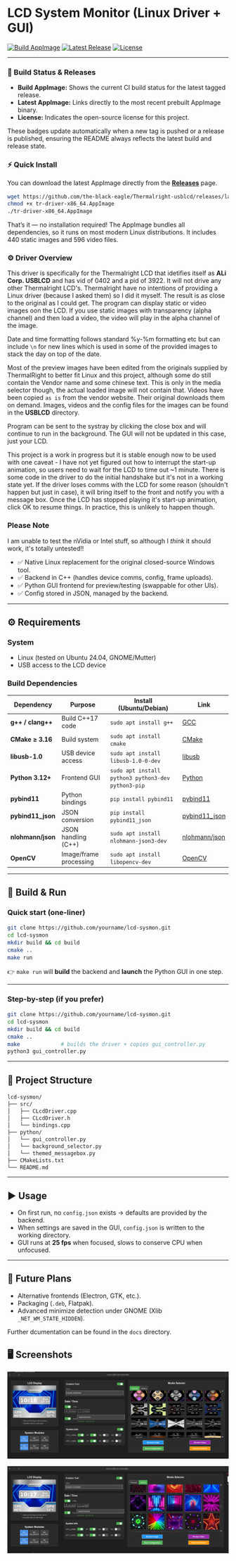 # LCD System Monitor (Linux Driver + GUI)

[![Build AppImage](https://github.com/the-black-eagle/Thermalright-usblcd/actions/workflows/build-appimage.yml/badge.svg)](https://github.com/the-black-eagle/Thermalright-usblcd/actions/workflows/build-appimage.yml)
[![Latest Release](https://img.shields.io/github/v/release/the-black-eagle/Thermalright-usblcd?label=Latest%20AppImage&logo=github)](https://github.com/the-black-eagle/Thermalright-usblcd/releases/latest)
[![License](https://img.shields.io/github/license/the-black-eagle/Thermalright-usblcd)](LICENSE)

---

### 🧱 Build Status & Releases

- **Build AppImage:** Shows the current CI build status for the latest tagged release.  
- **Latest AppImage:** Links directly to the most recent prebuilt AppImage binary.  
- **License:** Indicates the open-source license for this project.  

These badges update automatically when a new tag is pushed or a release is published, ensuring the README always reflects the latest build and release state.

### ⚡ Quick Install

You can download the latest AppImage directly from the [**Releases**](https://github.com/the-black-eagle/Thermalright-usblcd/releases/latest) page.

```bash
wget https://github.com/the-black-eagle/Thermalright-usblcd/releases/latest/download/tr-driver-x86_64.AppImage
chmod +x tr-driver-x86_64.AppImage
./tr-driver-x86_64.AppImage
```


That’s it — no installation required!
The AppImage bundles all dependencies, so it runs on most modern Linux distributions. It includes 440 static images and 596 video files.

### ⚙️ Driver Overview

This driver is specifically for the Thermalright LCD that idetifies itself as **ALi Corp. USBLCD** and has vid of 0402 and a pid of 3922.  It will not drive any other
Thermalright LCD's.  Thermalright have no intentions of providing a Linux driver (because I asked them) so I did it myself.  The result is as close to the original as I could get.  The program can display static or video images oon the LCD.  If you use static images with transparency (alpha channel) and then load a video, the video will play in the alpha channel of the image.

Date and time formatting follows standard %y-%m formatting etc but can include `\n` for new lines which is used in some of the provided images to stack the day on top of the date.

Most of the preview images have been edited from the originals supplied by ThermalRight to better fit Linux and this project, although some do still contain the Vendor name and some chinese text.  This is only in the media selector though, the actual loaded image will not contain that.
Videos have been copied `as is` from the vendor website.  Their original downloads them on demand.  Images, videos and the config files for the images can be found in the **USBLCD** directory.

Program can be sent to the systray by clicking the close box and will continue to run in the background.  The GUI will not be updated in this case, just your LCD.

This project is a work in progress but it is stable enough now to be used with one caveat - I have not yet figured out how to interrupt the start-up animation, so
users need to wait for the LCD to time out ~1 minute.  There is some code in the driver to do the initial handshake but it's not in a working state yet.  If the driver loses comms with the LCD for some reason (shouldn't happen but just in case), it will bring itself to the front and notify you with a message box.  Once the LCD has stopped playing it's start-up animation, click OK to resume things.  In practice, this is unlikely to happen though.

### Please Note

I am unable to test the nVidia or Intel stuff, so although I *think* it should work, it's totally untested!!

- ✅ Native Linux replacement for the original closed-source Windows tool.  
- ✅ Backend in C++ (handles device comms, config, frame uploads).  
- ✅ Python GUI frontend for preview/testing (swappable for other UIs).  
- ✅ Config stored in JSON, managed by the backend.  

---

## ⚙️ Requirements

### System
- Linux (tested on Ubuntu 24.04, GNOME/Mutter)  
- USB access to the LCD device  

### Build Dependencies

| Dependency | Purpose | Install (Ubuntu/Debian) | Link |
|------------|---------|--------------------------|------|
| **g++ / clang++** | Build C++17 code | `sudo apt install g++` | [GCC](https://gcc.gnu.org/) |
| **CMake ≥ 3.16** | Build system | `sudo apt install cmake` | [CMake](https://cmake.org/download/) |
| **libusb-1.0** | USB device access | `sudo apt install libusb-1.0-0-dev` | [libusb](https://libusb.info/) |
| **Python 3.12+** | Frontend GUI | `sudo apt install python3 python3-dev python3-pip` | [Python](https://www.python.org/) |
| **pybind11** | Python bindings | `pip install pybind11` | [pybind11](https://github.com/pybind/pybind11) |
| **pybind11_json** | JSON conversion | `pip install pybind11_json` | [pybind11_json](https://github.com/pybind/pybind11_json) |
| **nlohmann/json** | JSON handling (C++) | `sudo apt install nlohmann-json3-dev` | [nlohmann/json](https://github.com/nlohmann/json) |
| **OpenCV** | Image/frame processing | `sudo apt install libopencv-dev` | [OpenCV](https://opencv.org/) |

---

## 🔨 Build & Run

### Quick start (one-liner)
```bash
git clone https://github.com/yourname/lcd-sysmon.git
cd lcd-sysmon
mkdir build && cd build
cmake ..
make run
```

👉 `make run` will **build** the backend and **launch** the Python GUI in one step.  

---

### Step-by-step (if you prefer)
```bash
git clone https://github.com/yourname/lcd-sysmon.git
cd lcd-sysmon
mkdir build && cd build
cmake ..
make             # builds the driver + copies gui_controller.py
python3 gui_controller.py
```

---

## 📂 Project Structure

```
lcd-sysmon/
├── src/
│   ├── CLcdDriver.cpp
│   ├── CLcdDriver.h
│   └── bindings.cpp
├── python/
│   └── gui_controller.py
│   └── background_selector.py
│   └── themed_messagebox.py
├── CMakeLists.txt
└── README.md
```

---

## ▶️ Usage

- On first run, no `config.json` exists → defaults are provided by the backend.  
- When settings are saved in the GUI, `config.json` is written to the working directory.  
- GUI runs at **25 fps** when focused, slows to conserve CPU when unfocused.  

---

## 🚀 Future Plans
- Alternative frontends (Electron, GTK, etc.).  
- Packaging (`.deb`, Flatpak).  
- Advanced minimize detection under GNOME (Xlib `_NET_WM_STATE_HIDDEN`).

Further dcumentation can be found in the `docs` directory.


## 🖥️ Screenshots

![Main UI](docs/screenshots/screen2.png)

![Selecting a video](docs/screenshots/screen1.png)
